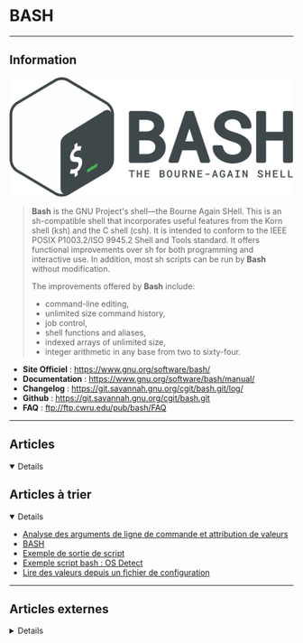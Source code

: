 # BASH
----

## <i class="fa-solid fa-hashtag"></i> Information

![Logo](../../_media/developpement/bash/bash-logo.png ':size=250 :no-zoom')


> <i class="fa-solid fa-quote-left"></i> **Bash** is the GNU Project's shell—the Bourne Again SHell. This is an sh-compatible shell that incorporates useful features from the Korn shell (ksh) and the C shell (csh). It is intended to conform to the IEEE POSIX P1003.2/ISO 9945.2 Shell and Tools standard. It offers functional improvements over sh for both programming and interactive use. In addition, most sh scripts can be run by **Bash** without modification.
>
> The improvements offered by **Bash** include:
>
> - command-line editing,
> - unlimited size command history,
> - job control,
> - shell functions and aliases,
> - indexed arrays of unlimited size,
> - integer arithmetic in any base from two to sixty-four. <i class="fa-solid fa-quote-left fa-rotate-180"></i>


- <i class="fa-solid fa-globe"></i> **Site Officiel** : https://www.gnu.org/software/bash/
- <i class="fa-solid fa-book"></i> **Documentation** : https://www.gnu.org/software/bash/manual/
- <i class="fa-solid fa-file-circle-question"></i> **Changelog** : https://git.savannah.gnu.org/cgit/bash.git/log/
- <i class="fa-brands fa-github"></i> **Github** : https://git.savannah.gnu.org/cgit/bash.git
- <i class="far fa-question-circle"></i> **FAQ** : ftp://ftp.cwru.edu/pub/bash/FAQ

---

## <i class="fa-regular fa-newspaper"></i> Articles

<details open>

</details>

## <i class="fa-solid fa-glasses"></i> Articles à trier

<details open>

- [Analyse des arguments de ligne de commande et attribution de valeurs](atrier/dev/bash/bash_001.md)
- [BASH](atrier/dev/bash/bash_004.md)
- [Exemple de sortie de script](atrier/dev/bash/bash_005.md)
- [Exemple script bash : OS Detect](atrier/dev/bash/bash_003.md)
- [Lire des valeurs depuis un fichier de configuration](atrier/dev/bash/bash_002.md)

</details>

----

## <i class="fa-solid fa-glasses"></i> Articles externes

<details>

- [How to create documents with Bash scripts](https://www.redhat.com/sysadmin/bash-here-documents)
- [Audit user accounts for never-expiring passwords with a Bash script](https://www.redhat.com/sysadmin/find-non-expiring-passwords)
- [Bash command line exit codes demystified](https://www.redhat.com/sysadmin/exit-codes-demystified)
- [Using Bash for automation](https://www.redhat.com/sysadmin/using-bash-automation)
- [How to handle complex dated and timed tasks in Bash](https://www.redhat.com/sysadmin/bash-timed-tasks)
- [Edit sshd_config using a Bash script](https://www.redhat.com/sysadmin/bash-script-configure-ssh)
- [Adding arguments and options to your Bash scripts](https://www.redhat.com/sysadmin/arguments-options-bash-scripts)
- [Bash scripting: Moving from backtick operator to $ parentheses](https://www.redhat.com/sysadmin/backtick-operator-vs-parens)
- [Bash scripting: How to write data to text files](https://www.redhat.com/sysadmin/scripting-writing-text-file)
- [Sysadmin university: How to document code and scripts in Linux](https://www.redhat.com/sysadmin/document-code-scripts)
- [13 resources for learning to write better Bash code](https://www.redhat.com/sysadmin/learn-bash-scripting)
- [5 Modern Bash Scripting Techniques That Only A Few Programmers Know](https://levelup.gitconnected.com/5-modern-bash-scripting-techniques-that-only-a-few-programmers-know-4abb58ddadad)
- [Bash Else If – elif](https://www.tutorialkart.com/bash-shell-scripting/bash-else-if/)
- [Bash Shell Scripting for beginners (Part 2)](https://fedoramagazine.org/bash-shell-scripting-for-beginners-part-2/)
- [How to remove special characters using sed](https://linuxhint.com/remove-special-characters-sed/)
- [How to use sed character classes](https://linuxhint.com/how-to-use-sed-character-classes/)
- [Bash Cheat Sheet: Top 25 Commands and Creating Custom Commands](https://dzone.com/articles/bash-cheat-sheet-top-25-commands-and-creating-cust)
- [How to create documents with Bash scripts](https://www.redhat.com/sysadmin/bash-here-documents)
- [Bash Shell Scripting for beginners (Part 1)](https://fedoramagazine.org/bash-shell-scripting-for-beginners-part-1/)
- [13 resources for learning to write better Bash code](https://www.redhat.com/sysadmin/learn-bash-scripting)
- [Using Bash for automation](https://www.redhat.com/sysadmin/using-bash-automation)
- [How to handle complex dated and timed tasks in Bash](https://www.redhat.com/sysadmin/bash-timed-tasks)
- [How to create Bash scripts using external variables and embedded scripts](https://www.redhat.com/sysadmin/bash-script-external-variables)
- [Edit sshd_config using a Bash script](https://www.redhat.com/sysadmin/bash-script-configure-ssh)
- [How to Use Encrypted Password in Linux Bash Shell Script](https://www.linuxtechi.com/encrypted-password-bash-shell-script/)
- [Bash if-else Statement](https://linuxhint.com/bash-if-then-else-example/)
- [What are Bash Environment Variables](https://linuxhint.com/bash-environment-variables/)
- [How to Create a Simple Shell Script in Linux](https://linuxhint.com/create-simple-shell-script-linux/)
- [How to Use Multiple Delimiters in AWK](https://linuxhint.com/use-multiple-delimeters-in-awk/)
- [Bash Test Command](https://linuxhint.com/bash-test-command/)
- [Bash for Loop in One Line](https://linuxhint.com/bash-for-loop-one-line/)
- [Bash PS1 customization examples](https://linuxhint.com/bash-ps1-customization/)
- [What is $0 in a Bash Script?](https://linuxhint.com/0-bash-script/)
- [What Does =~ Mean In Bash?](https://linuxhint.com/equal-tilde-bash/)
- [What does $_ Mean in Bash](https://linuxhint.com/dollar-underscore-bash/)
- [Use of optional argument and default value in bash function](https://linuxhint.com/optional-argument-default-value-bash-function/)
- [Use of `shift` command in bash](https://linuxhint.com/shift-command-uses/)
- [How to Script ssh Login with Passwords](https://linuxhint.com/script-ssh-login-with-passwords/)
- [How to Use Boolean Value in Bash](https://linuxhint.com/use-boolean-value-in-bash/)
- [How Do I Run a Bash Script?](https://linuxhint.com/how-to-run-bash-script/)
- [How do you pass a Named Argument in a Shell Script?](https://linuxhint.com/pass-named-argument-shell-script/)
- [What is the “Does Not Equal” Sign in Bash? How To Use It](https://linuxhint.com/does-not-equal-sign-bash/)
- [What is $@ in a Bash Script?](https://linuxhint.com/dollar-at-in-bash-script/)
- [Bash declare an empty array](https://linuxhint.com/declare-empty-array-bash/)
- [Bash print array with newlines](https://linuxhint.com/print-array-newlines-bash/)
- [Bash loop through files in a directory](https://linuxhint.com/loop-through-files-bash/)
- [How do I compare numbers in bash?](https://linuxhint.com/compare-numbers-bash/)
- [Bash Remove Last x Characters From String](https://linuxhint.com/bash-remove-last-x-characters-from-string/)
- [How Do I Count the Number of Lines in a File in Bash?](https://linuxhint.com/count-the-number-of-lines-in-a-file-in-bash/)
- [How Do You Escape a Single Quote in Bash?](https://linuxhint.com/escape-single-quote-bash/)
- [How Do You Check the Number of Arguments in Bash?](https://linuxhint.com/check-the-number-of-arguments-in-bash/)
- [How do I Sleep in a Bash Script?](https://linuxhint.com/sleep-bash-script/)
- [What Set –e do in Bash?](https://linuxhint.com/bash-set-e/)
- [Convert to Uppercase or Lowercase on Linux](https://linoxide.com/convert-to-uppercase-or-lowercase-on-linux/)
- [An Introduction to the Shell Sort Algorithm](https://www.makeuseof.com/intro-to-shell-sort/)
- [Bash Loops In-Depth](https://linuxhint.com/bash-loops-in-depth/)
- [How Do I Redirect Top Output to a File in Linux?](https://linuxhint.com/redirect-top-output-file-linux/)
- [Bash Arrays In-Depth](https://linuxhint.com/bash-arrays-guide/)
- [Redirect stdout and stderr to File](https://linuxhint.com/redirect-stdout-and-stderr-to-file/)
- [The Bash Functions In-Depth](https://linuxhint.com/bash-functions/)
- [Bash Variables In-Depth](https://linuxhint.com/bash-variables/)
- [How to Round to 2 Decimal Places in Bash](https://linuxhint.com/round-two-decimal-places-bash/)
- [Bash Programming Best Practices](https://linuxhint.com/bash-programming-best-practices/)
- [How Do You Replace a Variable in a File Using sed?](https://linuxhint.com/replace-a-variable-in-a-file-using-sed/)
- [How to Check If a String Contains a Substring in Bash](https://linuxhint.com/check-string-if-contains-substring-bash/)
- [How to Find the Last Occurrence of a String in File Linux](https://linuxhint.com/find-the-last-occurrence-of-a-string-in-file-linux/)
- [What exactly does 2>/dev/null do?](https://linuxhint.com/two-dev-null-command-purpose/)
- [Bash Loop Through Directories Recursively](https://linuxhint.com/loop-through-directories-recursively-bash/)
- [How to Use Bash to Change the File Extension of Multiple Files in a Folder](https://linuxhint.com/change-file-extension-multiple-files-bash/)
- [How to use the shuf command: 2-Minute Linux Tips](https://www.networkworld.com/video/110419/how-to-use-the-shuf-command-2-minute-linux-tips)
- [The many faces of awk](https://www.networkworld.com/article/3454979/the-many-faces-of-awk.html)
- [How to use the bash shell debugging mode: 2-Minute Linux Tips](https://www.networkworld.com/video/109401/how-to-use-the-bash-shell-debugging-mode-2-minute-linux-tips)
- [How to do math on the command line using double parentheses: 2-Minute Linux Tips](https://www.networkworld.com/video/110459/how-to-do-math-on-the-command-line-using-double-parentheses-2-minute-linux-tips)
- [Troubleshooting your bash scripts](https://www.networkworld.com/article/3620216/troubleshooting-your-bash-scripts.html)
- [How to check if file does not exist in Bash](https://www.cyberciti.biz/faq/bash-check-if-file-does-not-exist-linux-unix/)
- [How to check if bash variable defined in script](https://www.cyberciti.biz/faq/see-check-if-bash-variable-defined-in-script-on-linux-unix-macos/)
- [How to Create Simple Shell Scripts in Linux](https://www.tecmint.com/create-shell-scripts-in-linux/)
- [How to Work with Date and Time in Bash Using date Command](https://www.tecmint.com/change-linux-system-date-and-time/)
- [Different Ways to Create and Use Bash Aliases in Linux](https://www.tecmint.com/create-and-use-bash-aliases-in-linux/)
- [Learn Difference Between $$ and $BASHPID in Bash](https://www.tecmint.com/learn-difference-between-and-bashpid-in-bash/)
- [Learn Difference Between Sourcing and Forking in Bash](https://www.tecmint.com/difference-between-sourcing-and-forking-in-bash/)
- [How to Use Heredoc in Shell Scripting](https://www.tecmint.com/use-heredoc-in-shell-scripting/)
- [Different Ways to Read File in Bash Script Using While Loop](https://www.tecmint.com/different-ways-to-read-file-in-bash-script/)
- [How to Use until Loop in Your Shell Scripts](https://www.tecmint.com/bash-until-loop/)
- [How to Use Break and Continue Statements in Shell Scripts](https://www.tecmint.com/use-break-and-continue-in-shell-scripts/)
- [How to use templates inside shell scripts](https://sleeplessbeastie.eu/2021/02/15/how-to-use-templates-inside-shell-scripts/)
- [A Bash Function To Extract File Archives Of Various Types](https://ostechnix.com/a-bash-function-to-extract-file-archives-of-various-types/)
- [Bash read Command](https://linuxize.com/post/bash-read/)
- [Bash: Write to File](https://linuxize.com/post/bash-write-to-file/)
- [Bash wait Command](https://linuxize.com/post/bash-wait/)
- [Create a machine learning model with Bash](https://opensource.com/article/20/11/machine-learning-bash)
- [Read and write files with Bash](https://opensource.com/article/21/3/input-output-bash)
- [Bash How to Print a Variable?](https://linuxhint.com/bash_-print-_variable/)
- [Bash how to echo a variable](https://linuxhint.com/bash_echo_variable/)
- [Bash How to Assign Output to a Variable?](https://linuxhint.com/assign_output_variable_bash/)
- [Bash: while read line](https://linuxhint.com/while_read_line_bash/)
- [Bash How to Execute a Command in a Variable?](https://linuxhint.com/execute_command_in_variable/)
- [Base64 Encode and Decode From Command Line](https://linuxhint.com/base64_encode_decode_command_line/)
- [What is a Bash Script?](https://linuxhint.com/what_is_bash_script/)
- [How to Write a Simple Bash Script](https://linuxhint.com/write_simple_bash_script/)
- [How to Search for Files on Linux from the Command Line?](https://linuxhint.com/search_files_linux/)
- [3 Hour Bash Tutorial](https://linuxhint.com/3hr_bash_tutorial/)
- [Removing Characters from String in Bash](https://linuxhint.com/remove_characters_string_bash/)
- [How to suppress all Output from Bash Command?](https://linuxhint.com/suppress-output-bash-command/)
- [How to Truncate a File in Bash](https://linuxhint.com/truncate-file-in-bash/)
- [How do I Pass Argument in a Bash Script?](https://linuxhint.com/pass-argument-bash-script/)
- [Understanding Bash Shell Configuration On Startup](https://linuxhint.com/understanding_bash_shell_configuration_startup/)
- [A Simple Guide to Create, Open, and Edit bash_profile](https://linuxhint.com/simple-guide-to-create-open-edit-bash-profile/)
- [Linux “getopts” Example](https://linuxhint.com/getopts-usage-example-linux/)
- [What is Cat EOF in Bash Script?](https://linuxhint.com/what-is-cat-eof-bash-script/)
- [Bash Get Current Directory](https://linuxhint.com/bash-get-current-directory/)
- [Learn Bash by writing an interactive game](https://opensource.com/article/20/12/learn-bash)
- [How To Use Bash To Automate The Boring Stuff For Data Science](https://towardsdatascience.com/how-to-use-bash-to-automate-the-boring-stuff-for-data-science-d447cd23fffe)
> - [En passant bash variable jq sélectionnez](https://askcodez.com/en-passant-bash-variable-jq-selectionnez.html)
> - [Itérer tableau JSON en script Shell](https://askcodez.com/iterer-tableau-json-en-script-shell.html)
> - [Bash if..else Statement](https://linuxize.com/post/bash-if-else-statement/)
> - [bash-script-template](https://github.com/ralish/bash-script-template)
> - [How to Compare Strings in Bash](https://www.golinuxcloud.com/bash-compare-strings/)
> - [Most common Bash date commands for timestamping](https://zxq9.com/archives/795)
> - [Sed - Introduction à SED - Part I](https://www.commentcamarche.net/faq/9536-sed-introduction-a-sed-part-i)
> - [sed - supprimer “#” et les lignes vides avec une commande sed](https://askcodez.com/sed-supprimer-et-les-lignes-vides-avec-une-commande-sed.html)
> - [Sed - Supprimer une ou plusieurs lignes d'un fichier](https://www.commentcamarche.net/faq/4839-sed-supprimer-une-ou-plusieurs-lignes-d-un-fichier)
> - [ShellCheck](https://www.shellcheck.net/)

- [Exporting Bash Variables](https://linuxhint.com/exporting-bash-variables/)
- [Creating Bash Infinite Loop by Example Scripts](https://linuxhint.com/creating-bash-infinite-loop-by-example-scripts/)
- [How do I Increment a Variable in Bash?](https://linuxhint.com/increment-a-variable-in-bash/)
- [Bash Variable Name Rules: Legal and Illegal](https://linuxhint.com/bash-variable-name-rules-legal-illegal/)
- [Remove a Specific Element from an Array in Bash](https://linuxhint.com/remove-specific-array-element-bash/)
- [How to Simulate an Array of Arrays in Bash](https://linuxhint.com/simulate-bash-array-of-arrays/)
- [How do I Create an Alias in Bash?](https://linuxhint.com/create-bash-alias/)
- [How to fix “bash: /usr/sbin/ifconfig: No such file or directory” on Linux](https://linuxhint.com/fix-ifconfig-command-not-found-linux/)
- [What Is BC in a Bash Script?](https://linuxhint.com/what-is-bc-bash-script/)
- [How to Run the Same Command Multiple Times in Linux](https://linuxhint.com/run-same-command-multiple-times-linux/)
- [Bash if-else statements](https://linuxhint.com/bash-if-else-statements/)
- [Bash Printf command](https://linuxhint.com/bash-printf-command/)
- [How to check if a File exists in bash](https://linuxhint.com/check-if-a-file-exists-in-bash/)
- [How to Use $IFS in Bash?](https://linuxhint.com/use-ifs-in-bash/)
- [bc to Perform Advanced Arithmetic Operations in BASH](https://linuxhint.com/bc-arithmetic-operations-bash/)
- [How to Redirect stderr to stdout in Bash](https://linuxhint.com/redirect-stderr-stdout-bash/)
- [Date command in Bash](https://linuxhint.com/date-command-bash/)
- [Nested Loop in Bash Script Examples](https://linuxhint.com/nested-loop-bash-script-examples/)
- [Copy List of Files Using Bash Script](https://linuxhint.com/copy-files-list-bash-script/)
- [Bash printf Function: 7 Examples for Linux](https://www.makeuseof.com/bash-printf-examples/)
- [Bash : Script de sauvegarde](https://blog.devarieux.net/2014/07/bash-script-de-sauvegarde.html)
- [[bash] : créer une fonction pour monter de 1 ou plusieurs niveaux dans une arborescence](https://xavki.blog/bash-creer-une-fonction-pour-monter-de-1-ou-plusieurs-niveaux-dans-une-arborescence/)
- [Play a fun math game with Linux commands](https://opensource.com/article/21/4/math-game-linux-commands)

- [Bash Beginner Series #7: Decision Making With If Else and Case Statements](https://linuxhandbook.com/if-else-bash/)
- [Programming with Shell Scripts](https://www.opensourceforu.com/2021/01/programming-with-shell-scripts/)
- [Importer des fonctions dans un script bash depuis un fichier .cfg](https://brlnd-tech.eu/blog/index.php/2020/11/09/importer-des-fonctions-dans-un-script-bash/)
> - [Live Coding | Bash | My GitLab Runner | 5. Chargement du fichier de configuration](https://www.youtube.com/watch?v=xPIlNUtqle4)
> - [How to Make Bash Script Executable Using Chmod](https://linoxide.com/linux-shell-script/make-bash-script-executable-using-chmod/)
> - [How to Read File Line by Line in Bash Script [3 Methods]](https://linoxide.com/linux-shell-script/read-file-line-by-line-in-bash-script/)
> - [How to use Bash file test operators in Linux](https://www.howtoforge.com/bash-if-e-and-s-and-other-file-test-operators-in-linux/)
> - [How to use bash if -z and if -n for testing strings in Linux](https://www.howtoforge.com/bash-if-z-and-if-n-for-testing-strings-in-linux/)
- [How to perform shell script analysis](https://blog.sleeplessbeastie.eu/2020/10/26/how-to-perform-shell-script-analysis/)
> - [16 Echo Command Examples in Linux](https://www.linuxtechi.com/echo-command-examples-in-linux/)
- [Everything You Need to Know About Bash For Loops in Linux](https://www.makeuseof.com/bash-for-loops-in-linux-tutorial/)
- [How to use printf to format output](https://opensource.com/article/20/8/printf)
> - [Do math in the Linux shell with GNU bc](https://opensource.com/article/20/7/bc-math)
> - [Create Directories or Files Named With Current Date / Time / Month / Year](https://ostechnix.com/how-to-create-directories-named-with-current-date-time-month-year/)
- [Understand Bash Environment Variables With This Deep Dive](https://www.youtube.com/watch?v=WN5ZV4B2X7g)
- [How to Rename a File in Bash](https://linuxhint.com/rename_file_bash/)
- [More stupid Bash tricks: Variables, find, file descriptors, and remote operations](https://www.redhat.com/sysadmin/more-stupid-bash-tricks)
- [Stupid Bash tricks: History, reusing arguments, files and directories, functions, and more](https://www.redhat.com/sysadmin/stupid-bash-tricks)
- [Customizing Bash](https://fedoramagazine.org/customizing-bash/)
- [[Bash Tips] How To cd and ls in one command](https://www.ostechnix.com/bash-tips-how-to-cd-and-ls-in-one-command/)
- [How To Run All Scripts In A Directory In Linux](https://www.ostechnix.com/how-to-run-all-scripts-in-a-directory-in-linux/)
- [[Bash Tips] How to cp or mv and cd in one command](https://www.ostechnix.com/bash-tips-how-to-cp-or-mv-and-cd-in-one-command/)
- [[Bash Tips] Rename Files Without Typing Full Name Twice In Linux](https://www.ostechnix.com/bash-tips-rename-files-without-typing-full-name-twice-in-linux/)
- [How To Repeat A Command Until It Succeeds In Linux](https://www.ostechnix.com/how-to-repeat-a-command-until-it-succeeds-in-linux/)
- [Difference Between Defining Bash Variables With And Without export](https://www.ostechnix.com/difference-between-defining-bash-variables-with-and-without-export/)
- [5 ways to improve your Bash scripts](https://opensource.com/article/20/1/improve-bash-scripts)
- [Use this script to create, save, and run different rsync configurations via named profiles](https://opensource.com/article/20/1/create-save-run-rsync-configurations)
- [Automate your live demos with this shell script](https://opensource.com/article/20/2/live-demo-script)
- [Try this Bash script for large filesystems](https://opensource.com/article/20/2/script-large-files)
- [Find a file the lazy way with this script](https://opensource.com/article/20/2/find-file-script)
- [Get started with Bash scripting for sysadmins](https://opensource.com/article/20/4/bash-sysadmins-ebook)
- [Print double-sided documents at home with this simple Bash script](https://opensource.com/article/20/4/print-duplex-bash-script)
- [Get started with Bash programming](https://opensource.com/article/20/4/bash-programming-guide)
- [Use this helpful Bash script when stargazing](https://opensource.com/article/20/4/linux-astronomy)
- [How to write functions in Bash](https://opensource.com/article/20/6/bash-functions)
- [Import functions and variables into Bash with the source command](https://opensource.com/article/20/6/bash-source-command)
- [Take control of your data with associative arrays in Bash](https://opensource.com/article/20/6/associative-arrays-bash)
- [Using Bash traps in your scripts](https://opensource.com/article/20/6/bash-trap)
- [Read and write data from anywhere with redirection in the Linux terminal](https://opensource.com/article/20/6/redirection-bash)
- [Curl Shell Script To Purge Cache From Stackpath CDN](https://bash.cyberciti.biz/networking/curl-shell-script-to-purge-cache-from-stackpath-cdn/)
- [How to Replace a String in a File in Bash](https://linuxhint.com/replace_string_in_file_bash/)
- [How to append a line to a file in bash](https://linuxhint.com/bash_append_line_to_file/)
- [Bash append to array](https://linuxhint.com/bash_append_array/)
- [How to find a website’s DNS (name server) address](https://www.cyberciti.biz/faq/how-to-find-a-websites-dns-name-server-address/)
- [bash: file: command not found. How to install file](https://www.cyberciti.biz/faq/bash-file-command-not-found-how-to-install-file/)
- [Bash get filename from given path on Linux or Unix](https://www.cyberciti.biz/faq/bash-get-filename-from-given-path-on-linux-or-unix/)
- [How to return pid of a last command in Linux / Unix](https://www.cyberciti.biz/faq/how-to-return-pid-of-a-last-command-in-linux-unix/)
- [How to sed remove last character from each line](https://www.cyberciti.biz/faq/sed-remove-last-character-from-each-line/)
- [How to save terminal output to a file under Linux/Unix](https://www.cyberciti.biz/faq/how-to-save-terminal-output-to-a-file-under-linux-unix/)
- [What are stdin, stderr and stdout in Bash](https://linuxhint.com/bash_stdin_stderr_stdout/)
- [Understanding Associative Arrays in Linux Bash with Examples](https://linuxhint.com/associative_arrays_bash_examples/)
- [Bash pattern matching](https://linuxhint.com/bash_pattern_matching/)
- [Making The Bash CLI Easier to Use](https://linuxhint.com/make_bash_cli_easier_use/)
- [Bash Shell Expansions: Brace Expansion, Parameter Expansion and more](https://linuxhint.com/bash_shell_brace_parameter_expansion/)
- [How can I resolve a hostname to an IP address in a Bash script?](https://linuxhint.com/resolve_hostname_ip_address_bash_script/)
- [How to Use $() and ${} Expansions in a Shell Script](https://linuxhint.com/use_expansions_shell_script/)
- [Bash command expansion](https://linuxhint.com/bash_command_expansion/)
- [Touch Command in Ubuntu 20.04](https://linuxhint.com/touch_command_ubuntu-2/)
- [Echo Command in Linux](https://linuxhint.com/echo_command_linux/)
- [The Find-and-Replace Odyssey, a Programmer's Guide](https://dzone.com/articles/the-find-and-replace-odyssey-a-programmers-guide)
- [Using Curl to make REST API requests](https://linuxize.com/post/curl-rest-api/)
- [Bash printf Command](https://linuxize.com/post/bash-printf-command/)
- [How to Redirect stderr to stdout in Bash](https://linuxize.com/post/bash-redirect-stderr-stdout/)
- [Bash Exit Command and Exit Codes](https://linuxize.com/post/bash-exit/)
- [How to grep a string that contains spaces and line breaks](https://unix.stackexchange.com/questions/442884/how-to-grep-a-string-that-contains-spaces-and-line-breaks)
- [How can I “grep” patterns across multiple lines?](https://unix.stackexchange.com/questions/112132/how-can-i-grep-patterns-across-multiple-lines)
- [ENREGISTRER TOUTES LES COMMANDES LANCÉES PAR BASH](https://michael.parienti.net/posts/2020/06/14/enregistrer-toutes-les-commandes-lancees-par-bash/)
- [Customizing the Bash shell](https://www.redhat.com/sysadmin/customizing-bash-shell)
- [Using word modifiers with Bash history in Linux](https://www.redhat.com/sysadmin/modifiers-bash-history)
- [How to Increment and Decrement Variable in Bash (Counter)](https://linuxize.com/post/bash-increment-decrement-variable/)
- [Bash : function array_key_exists](http://doc.huc.fr.eu.org/fr/dev/bash/function-array-key-exists/)
- [How to debug a bash script?](https://linuxhint.com/debug_bash_script-2/)
- [30 Bash loop examples](https://linuxhint.com/30_bash_loop_examples/)
- [Bash Tac Command](https://linuxhint.com/bash_tac_command/)
- [74 Bash Operators Examples](https://linuxhint.com/bash_operator_examples/)
- [Bash shuf command](https://linuxhint.com/bash_shuf_command/)
- [Differences between Bash and Zsh](https://linuxhint.com/differences_between_bash_zsh/)
- [Bash string manipulation](https://linuxhint.com/bash_string_manipulation/)
- [Bash Sed Examples](https://linuxhint.com/bash_sed_examples/)
- [Bash cut command](https://linuxhint.com/bash_cut_command/)
- [Bash builtin examples](https://linuxhint.com/bash_builtin_examples/)
- [30 bash script Interview questions and answers](https://linuxhint.com/bash_scripting_interview_questions/)
- [How to trim string in bash](https://linuxhint.com/trim_string_bash/)
- [Bash Parameter Expansion](https://linuxhint.com/bash_parameter_expansion/)
- [Bash Until Loops](https://linuxhint.com/bash_until_loops/)
- [Bash eval command](https://linuxhint.com/bash_eval_command/)
- [How to check the variable is set or empty in bash](https://linuxhint.com/check_variable_set_bash/)
- [Associative array in Bash](https://linuxhint.com/associative_array_bash/)
- [Find Length of String in Bash](https://linuxhint.com/length_of_string_bash/)
- [How to store configuration within shell script](https://blog.sleeplessbeastie.eu/2019/11/04/how-to-store-configuration-within-shell-script/)
- [How to parse INI configuration file using Bash](https://blog.sleeplessbeastie.eu/2019/11/11/how-to-parse-ini-configuration-file-using-bash/)
- [How to solve pipeline mysteries](https://blog.sleeplessbeastie.eu/2019/10/25/how-to-solve-pipeline-mysteries/)
- [How to inspect a pipeline](https://blog.sleeplessbeastie.eu/2019/10/23/how-to-inspect-a-pipeline/)
- [How to distinguish standard error from regular output](https://blog.sleeplessbeastie.eu/2019/10/21/how-to-distinguish-standard-error-from-regular-output/)
- [How to generate sequence of numbers](https://blog.sleeplessbeastie.eu/2019/08/05/how-to-generate-sequence-of-numbers/)
- [How to send output to multiple commands](https://blog.sleeplessbeastie.eu/2019/08/26/how-to-send-output-to-multiple-commands/)
- [How to specify the same option multiple times using Bash](https://blog.sleeplessbeastie.eu/2019/08/19/how-to-specify-the-same-option-multiple-times-using-bash/)
- [Bash Select (Make Menus)](https://linuxize.com/post/bash-select/)
- [Bash break and continue](https://linuxize.com/post/bash-break-continue/)
- [Bash: Append to File](https://linuxize.com/post/bash-append-to-file/)
- [Bash Sequence Expression (Range)](https://linuxize.com/post/bash-sequence-expression/)
- [How to use the Bash case statement](https://linuxhint.com/bash_case_statement/)
- [Bash: If, Else If, Else Examples](https://linuxhint.com/bash_if_else_examples/)
- [Some Useful Bash Aliases and How to Create Bash Aliases](https://linuxhint.com/useful_bash_aliases/)
- [How Does PATH Work in Bash](https://linuxhint.com/path_in_bash/)
- [How to Check if a Command Succeeded in Bash](https://linuxhint.com/check_command_succeeded_bash/)
- [How to Use xargs on Linux](https://linuxhint.com/xargs_linux/)
- [Linux Shell Script – passing arguments to functions and returning and capturing results](https://technology.amis.nl/2019/12/18/linux-shell-script-passing-arguments-to-functions-and-returning-and-capturing-results/)
- [Using Bash for automation](https://www.redhat.com/sysadmin/using-bash-automation)
- [5 ways to improve your Bash scripts](https://opensource.com/article/20/1/improve-bash-scripts)
- [How to program with Bash: Logical operators and shell expansions](https://opensource.com/article/19/10/programming-bash-logical-operators-shell-expansions)
- [Getting started with shell scripting](https://opensource.com/article/17/1/getting-started-shell-scripting)
- [Linux environment variable tips and tricks](https://www.redhat.com/sysadmin/linux-environment-variables)
- [Bash command line exit codes demystified](https://www.redhat.com/sysadmin/exit-codes-demystified)
- [Bash get filename from given path on Linux or Unix](https://www.cyberciti.biz/faq/bash-get-filename-from-given-path-on-linux-or-unix/)
- [bash: file: command not found. How to install file](https://www.cyberciti.biz/faq/bash-file-command-not-found-how-to-install-file/)
- [Linux run a command with a time limit (timeout)](https://www.cyberciti.biz/faq/linux-run-a-command-with-a-time-limit/)
- [Programmation défensive en bash](https://blog.seboss666.info/2020/04/programmation-defensive-en-bash/)
- [pure bash bible](https://github.com/Mikesch-mp/pure-bash-bible#read-a-file-to-an-array-by-line)
- [Using Trap to Exit Bash Scripts Cleanly](https://www.putorius.net/using-trap-to-exit-bash-scripts-cleanly.html)
- [Using Lock Files for Job Control in Bash Scripts](https://www.putorius.net/lock-files-bash-scripts.html)
- [Working with Temporary Files and Directories in Shell Scripts](https://www.putorius.net/working-with-temporary-files.html)
- [Timeout Command – Stop Command After X Seconds](https://www.putorius.net/linux-timeout-command.html)
- [Bash pipe tutorial](https://linuxhint.com/bash_pipe_tutorial/)
- [Linux grep Command](https://linuxhint.com/linux_grep_command/)
- [Bash bits: find has a -delete flag](https://raymii.org/s/snippets/Bash_bits_find_has_a_delete_option.html)
- [Bash Bits: Find all files containing specific text (and remove them)](https://raymii.org/s/snippets/Bash_Bits_Find_all_files_containing_specific_text.html)
- [Bash Bits: Randomize a cronjob to run between 00:00 and 06:00 hours](https://raymii.org/s/snippets/Bash_Bits_Randomize_cronjob_time.html)
- [Bash Bits: Check if a program is installed](https://raymii.org/s/snippets/Bash_Bits_Check_if_command_is_available.html)
- [Get a JSON value with bash and sed](https://raymii.org/s/snippets/Get_json_value_with_sed.html)
- [Mettre en forme du texte sous Bash](http://www.morot.fr/mettre-en-forme-du-texte-sous-bash/)
- [How to use variable in awk command](https://linuxhint.com/awk_command_variables/)
- [How to use array in awk command](https://linuxhint.com/array_awk_command/)
- [How to use conditional statement in awk command](https://linuxhint.com/conditional_statement_awk_command/)
- [Bash read command](https://linuxhint.com/bash_read_command/)
- [Bash Xargs Command the Hard Way by Example](https://linuxhint.com/bash_xargs_command_by_example/)
- [Bash Error Handling](https://linuxhint.com/bash_error_handling/)
- [Bash Scripting Tutorial for Beginners](https://linuxhint.com/bash_scripting_tutorial_beginners/)
- [Bash Source Command](https://linuxize.com/post/bash-source-command/)
- [Linux/UNIX: Bash Read a File Line By Line](https://www.cyberciti.biz/faq/unix-howto-read-line-by-line-from-file/)
- [How to avoid the two most common caveats when using read command](https://blog.sleeplessbeastie.eu/2019/06/05/how-to-avoid-the-two-most-common-caveats-when-using-read-command/)
- [How to pretty print size in bytes using AWK](https://blog.sleeplessbeastie.eu/2019/06/17/how-to-pretty-print-size-in-bytes-using-awk/)
- [Bash Export Command](https://linuxhint.com/bash_export_command/)
- [Bash trap command](https://linuxhint.com/bash_trap_command/)
- [Read filename without extension in Bash](https://linuxhint.com/read_filename_without_extension_bash/)
- [Bash brace expansion](https://linuxhint.com/bash_brace_expansion/)
- [Bash `pushd` command](https://linuxhint.com/bash_pushd_command/)
- [How to resolve ‘bash wget command not found’ problem](https://linuxhint.com/bash_wget_command_not_found/)
- [Bash exit on error](https://linuxhint.com/bash_exit_on_error/)
- [Bash Shebang](https://linuxize.com/post/bash-shebang/)
- [How to Check if a String Contains a Substring in Bash](https://linuxize.com/post/how-to-check-if-string-contains-substring-in-bash/)
- [Bash if..else Statement](https://linuxize.com/post/bash-if-else-statement/)
- [Bash Arrays](https://linuxize.com/post/bash-arrays/)
- [How to Read a File Line By Line in Bash](https://linuxize.com/post/how-to-read-a-file-line-by-line-in-bash/)
- [How to Use the Linux Sleep Command to Pause a Bash Script](https://linuxize.com/post/how-to-use-linux-sleep-command-to-pause-a-bash-script/)
- [How to Compare Strings in Bash](https://linuxize.com/post/how-to-compare-strings-in-bash/)
- [How to Set and List Environment Variables in Linux](https://linuxize.com/post/how-to-set-and-list-environment-variables-in-linux/)
- [Bash Concatenate Strings](https://linuxize.com/post/bash-concatenate-strings/)
- [How to Check if a File or Directory Exists in Bash](https://linuxize.com/post/bash-check-if-file-exists/)
- [Bash until Loop](https://linuxize.com/post/bash-until-loop/)
- [Bash Case Statement](https://linuxize.com/post/bash-case-statement/)
- [Using Shell Scripting to Automate Linux System Maintenance Tasks – Part 4](https://www.tecmint.com/using-shell-script-to-automate-linux-system-maintenance-tasks/)
- [How to Make ‘Vim Editor’ as Bash-IDE Using ‘bash-support’ Plugin in Linux](https://www.tecmint.com/use-vim-as-bash-ide-using-bash-support-in-linux/)
- [Bash Script to Generate Config or Property Files From a Template File Containing Variables](https://dzone.com/articles/bash-script-to-generate-config-or-property-file-fr)
- [30 Bash Script Examples](https://linuxhint.com/30_bash_script_examples/)
- https://github.com/ralish/bash-script-template
- [BOILERPLATE SHELL SCRIPT TEMPLATE](https://natelandau.com/boilerplate-shell-script-template/)
- [Basic script template for every bash script](https://coderwall.com/p/koixia/logging-mini-framework-snippet-for-every-shell-script)
- [[Bash] : template de script avec parsage d’arguments](https://xavki.blog/2018/08/28/bash-template-de-script-avec-parsage-arguments/)
- [How to Create Custom Header Template for Shell Scripts in Vim](https://www.tecmint.com/create-custom-header-template-for-shell-scripts-in-vim/)
- [BASH : SUPPRESSION DES ACCENTS, CÉDILLES, ETC](https://www.admin-linux.fr/bash-suppression-des-accents-cedilles-etc/)
- [BASH : VÉRIFIER QU’UNE COMMANDE EXISTE](https://www.admin-linux.fr/bash-verifier-quune-commande-existe/)
- [BASH : SUBSTITUTION DE VARIABLES DANS UN FICHIER](https://www.admin-linux.fr/bash-substitution-de-variables-dans-un-fichier/)
- [SHC : PROTÉGER LES SOURCES DE SCRIPTS SHELL](https://www.admin-linux.fr/shc-proteger-les-sources-de-scripts-shell/)
- [String concatenation in bash](https://linuxhint.com/string_concatenation_bash/)
- [How to Execute Commands from Within a Shell Script](https://linuxhint.com/execute_commands_shell_script/)
- [Normalizing Filenames and Data with Bash](https://www.linuxjournal.com/content/normalizing-filenames-and-data-using-bash-string-variable-manipulations)
- [Roman Numerals and Bash](https://www.linuxjournal.com/content/roman-numerals-and-bash)
- [More Roman Numerals and Bash](https://www.linuxjournal.com/content/more-roman-numerals-and-bash)
- [Converting Decimals to Roman Numerals with Bash](https://www.linuxjournal.com/content/converting-decimals-roman-numerals-bash)
- [Fun with Mail Merge and Cool Bash Arrays](https://www.linuxjournal.com/content/fun-mail-merge-and-cool-bash-arrays)
- [Randomly Switching Upper and Lowercase in a Shell Script](https://www.linuxjournal.com/content/randomly-switching-upper-and-lowercase-shell-script)
- [Developing Console Applications with Bash](https://www.linuxjournal.com/content/developing-console-applications-bash)
- [Shell Scripting and Security](https://www.linuxjournal.com/content/shell-scripting-and-security)
- [Writing Secure Shell Scripts](https://www.linuxjournal.com/content/writing-secure-shell-scripts)
- [Linux – Récupérer l’adresse IP dans une variable](https://www.jbnet.fr/systeme/linux/linux-recuperer-l-adresse-ip-dans-une-variable.html)
- [Linux – Longueur d’une chaine de caractères dans un script sh](https://www.jbnet.fr/systeme/linux/linux-longueur-dune-chaine-de-caracteres-dans-un-script-sh.html)
- [Envoyer un mail avec des caractères accentués à partir d’un script sh](https://www.jbnet.fr/systeme/linux/envoyer-un-mail-avec-des-caracteres-accentues-a-partir-dun-script-sh.html)
- [Linux – Tester l’utilisateur dans un script bash](https://www.jbnet.fr/systeme/linux/linux-tester-lutilisateur-dans-un-script-bash.html)
- [Je corrige les scripts d'Ubuntu - Conseils et bonnes pratiques en BASH](https://www.youtube.com/watch?v=m5vKQ7ATBNc) (video)
- [Bash get basename of filename or directory name](https://www.cyberciti.biz/faq/bash-get-basename-of-filename-or-directory-name/)
- [Bash foreach loop examples for Linux / Unix](https://www.cyberciti.biz/faq/bash-foreach-loop-examples-for-linux-unix/)
- [Bash read file names from a text file and take action](https://www.cyberciti.biz/faq/bash-read-file-names-from-a-text-file-and-take-action/)
- [Bash get exit code of command on a Linux / Unix](https://www.cyberciti.biz/faq/bash-get-exit-code-of-command/)
- [Bash check if string starts with character such as #](https://www.cyberciti.biz/faq/bash-check-if-string-starts-with-character-such-as/)
- [Bash shell find out if a variable has NULL value OR not](https://www.cyberciti.biz/faq/bash-shell-find-out-if-a-variable-has-null-value-or-not/)
- [Linux bash exit status and how to set exit status in bash](https://www.cyberciti.biz/faq/linux-bash-exit-status-set-exit-statusin-bash/)
- [Bash — Execution Proofing Functions [Snippets]](https://dzone.com/articles/bash-execution-proofing-functions)
- [Bash Functions](https://linuxize.com/post/bash-functions/)
- [Linux / UNIX: Bash Script Sleep or Delay a Specified Amount of Time](https://www.cyberciti.biz/faq/linux-unix-sleep-bash-scripting/)
- [Linux /bin/bash Shell and Script Tutorial](https://www.poftut.com/linux-bin-bash-shell-and-script-tutorial/)
- [Linux / Unix Find Command Avoid Permission Denied Messages](https://www.cyberciti.biz/faq/bash-find-exclude-all-permission-denied-messages/)
- [Bash shell find out if a variable has NULL value OR not](https://www.cyberciti.biz/faq/bash-shell-find-out-if-a-variable-has-null-value-or-not/)
- [Bash read file names from a text file and take action](https://www.cyberciti.biz/faq/bash-read-file-names-from-a-text-file-and-take-action/)
- [Bash get exit code of command on a Linux / Unix](https://www.cyberciti.biz/faq/bash-get-exit-code-of-command/)
- [Bash check if string starts with character such as #](https://www.cyberciti.biz/faq/bash-check-if-string-starts-with-character-such-as/)
- [Working with data streams on the Linux command line](https://opensource.com/article/18/10/linux-data-streams)
- [Coupled commands with control operators in Bash](https://opensource.com/article/18/11/control-operators-bash-shell)
- [Bash For Loop](https://linuxize.com/post/bash-for-loop/)
- [How to Search for Files from the Linux Command Line](https://www.linux.com/learn/intro-to-linux/2017/3/how-search-files-linux-command-line)
- [Normalizing Filenames and Data with Bash](https://www.linuxjournal.com/content/normalizing-filenames-and-data-using-bash-string-variable-manipulations)
- [Introducing the Defensive Coding Guide - Bash Shell](http://redhat-crypto.gitlab.io/defensive-coding-guide/#chap-Defensive_Coding-Shell)
- [How to parse free output to display available memory](https://blog.sleeplessbeastie.eu/2018/01/31/how-to-parse-free-output-to-display-available-memory/)
- [How to manage known_hosts file using shell script](https://blog.sleeplessbeastie.eu/2017/11/13/how-to-manage-known_hosts-file-using-shell-script/)
- [How to display message provided from standard input or as an parameter](https://blog.sleeplessbeastie.eu/2017/06/05/how-to-display-message-provided-from-standard-input-or-as-an-parameter/)
- [How to copy standard output and catch error code in the meantime](https://blog.sleeplessbeastie.eu/2017/05/01/how-to-copy-standard-output-and-catch-error-code-in-the-meantime/)
- [How to use a parameter or standard input inside the shell script](https://blog.sleeplessbeastie.eu/2017/04/20/how-to-use-a-parameter-or-standard-input-inside-the-shell-script/)
- [How to display days till certificate expiration](https://blog.sleeplessbeastie.eu/2017/04/03/how-to-display-days-till-certificate-expiration/)
- [How to display certificate issuer and dates](https://blog.sleeplessbeastie.eu/2017/03/20/how-to-display-certificate-issuer-and-dates/)
- [How to verify package version in shell script](https://blog.sleeplessbeastie.eu/2016/11/07/how-to-verify-package-version-in-shell-script/)
- [How to check for command inside shell script](https://blog.sleeplessbeastie.eu/2016/06/23/how-to-check-for-command-inside-shell-script/)
- [How to check for package inside shell script](https://blog.sleeplessbeastie.eu/2016/06/20/how-to-check-for-package-inside-shell-script/)
- [Bash Scripting Tutorial for Beginners](https://linuxconfig.org/bash-scripting-tutorial-for-beginners)
- [How to modify scripts behavior on signals using bash traps](https://linuxconfig.org/how-to-modify-scripts-behavior-on-signals-using-bash-traps)
- [How to use getopts to parse a script options](https://linuxconfig.org/how-to-use-getopts-to-parse-a-script-options)
- [Children multiplication tables practice test with Bash script on Linux](https://linuxconfig.org/children-multiplication-tables-practice-test-with-bash-script-on-linux)
- [Chart Your Course With Sar](https://blog.pythian.com/chart-your-course-with-sar/)
- [Linux Bash While Loop Tutorial with Examples](https://www.poftut.com/linux-bash-loop-tutorial-examples/)
- [Linux Bash Pipe Command Usage with Examples For Redirection](https://www.poftut.com/linux-bash-pipe-command-usage-examples-redirection/)
- [How To Bash Concatenate or Add Strings?](https://www.poftut.com/bash-concatenate-or-add-strings/)
- [How To Pass and Parse Linux Bash Script Arguments and Parameters](https://www.poftut.com/how-to-pass-and-parse-linux-bash-script-arguments-and-parameters/)
- [How to modify scripts behavior on signals using bash traps](https://linuxconfig.org/how-to-modify-scripts-behavior-on-signals-using-bash-traps)
- [How to use getopts to parse a script options](https://linuxconfig.org/how-to-use-getopts-to-parse-a-script-options)
- [Children multiplication tables practice test with Bash script on Linux](https://linuxconfig.org/children-multiplication-tables-practice-test-with-bash-script-on-linux)
- [Introduction to Bash shell redirections](https://linuxconfig.org/introduction-to-bash-shell-redirections)
- [Fix HTML Formatting Using Simple Shell Scripting](https://www.makeuseof.com/tag/fix-html-formatting-shell-scripting/)
- [What Is Shell Scripting and Why You Should Use It](https://www.makeuseof.com/tag/what-is-shell-scripting/)
- [You don't know Bash: An introduction to Bash arrays](https://opensource.com/article/18/5/you-dont-know-bash-intro-bash-arrays)
- [How to create a Bash completion script](https://opensource.com/article/18/3/creating-bash-completion-script)
- [Best Practices for Writing Bash Scripts](http://kvz.io/blog/2013/11/21/bash-best-practices/)
- [Linux Bash Case Statement with Examples](https://www.poftut.com/linux-bash-case-statement-with-examples/)
- [How to create shell script for a cron job with hidden debug information](https://blog.sleeplessbeastie.eu/2018/07/16/how-to-create-shell-script-for-a-cron-job-with-hidden-debug-information/)
- [Linux Shell Scripting Tutorial (LSST) v2.0](https://bash.cyberciti.biz/guide/Main_Page)
- [Bash Scripting Tutorial for Beginners](https://linuxconfig.org/bash-scripting-tutorial-for-beginners)
- [Introduction to Bash shell redirections](https://linuxconfig.org/introduction-to-bash-shell-redirections)
- [Learn the basics of the ZSH shell](https://linuxconfig.org/learn-the-basics-of-the-zsh-shell)
- [Children multiplication tables practice test with Bash script on Linux](https://linuxconfig.org/children-multiplication-tables-practice-test-with-bash-script-on-linux)
- [How to use getopts to parse a script options](https://linuxconfig.org/how-to-use-getopts-to-parse-a-script-options)
- [How to modify scripts behavior on signals using bash traps](https://linuxconfig.org/how-to-modify-scripts-behavior-on-signals-using-bash-traps)
- [A sysadmin's guide to Bash](https://opensource.com/article/18/7/admin-guide-bash)
- [Bash Shell Script To Create a Release on GitHub](https://isabelcastillo.com/script-release-github)
- [Maîtriser les conditions en bash](https://buzut.developpez.com/tutoriels/maitriser-conditions-bash/)
- [Guide avancé d'écriture des scripts Bash](https://abs.traduc.org/abs-fr/)
- [Shell Scripts Matter](https://dev.to/thiht/shell-scripts-matter)
- [Ecrire plusieurs lignes dans un fichier en bash (script)](https://www.bggofurther.com/fr/2017/10/write-multiple-lines-to-file-in-bash-script/)
- [Sauvegarder un site et sa base sql via un script shell](https://www.noobunbox.net/serveur/sauvegarde/sauvegarder-un-site-et-sa-base-sql-via-un-script-shell)
- [Bash – Utiliser une regex pour vérifier un date](https://www.tomzone.fr/bash-utiliser-une-regex-pour-verifier-un-date/)
- [How to define and use functions in Linux Shell Script](https://www.linuxtechi.com/define-use-functions-linux-shell-script/)
- [How to display output of multiple commands using columns](https://blog.sleeplessbeastie.eu/2018/11/19/how-to-display-output-of-multiple-commands-using-columns/)
- [How to resolve hostname to IP address within a shell script](https://blog.sleeplessbeastie.eu/2018/10/29/how-to-resolve-hostname-to-ip-address-within-a-shell-script/)
- [How To Use Bash Parameter Substitution Like A Pro](https://www.cyberciti.biz/tips/bash-shell-parameter-substitution-2.html)
- [Bash Find out the exit codes of all piped commands](https://www.cyberciti.biz/faq/unix-linux-bash-find-out-the-exit-codes-of-all-piped-commands/)
- [Bash get basename of filename or directory name](https://www.cyberciti.biz/faq/bash-get-basename-of-filename-or-directory-name/)
- [Bash get exit code of command on a Linux / Unix](https://www.cyberciti.biz/faq/bash-get-exit-code-of-command/)
- [Bash read file names from a text file and take action](https://www.cyberciti.biz/faq/bash-read-file-names-from-a-text-file-and-take-action/)
- [Bash foreach loop examples for Linux / Unix](https://www.cyberciti.biz/faq/bash-foreach-loop-examples-for-linux-unix/)
- [Bash while Loop](https://linuxize.com/post/bash-while-loop/)

</details>
